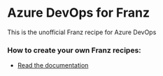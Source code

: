 # Azure DevOps for Franz
This is the unofficial Franz recipe for Azure DevOps

### How to create your own Franz recipes:
* [Read the documentation](https://github.com/meetfranz/plugins)
